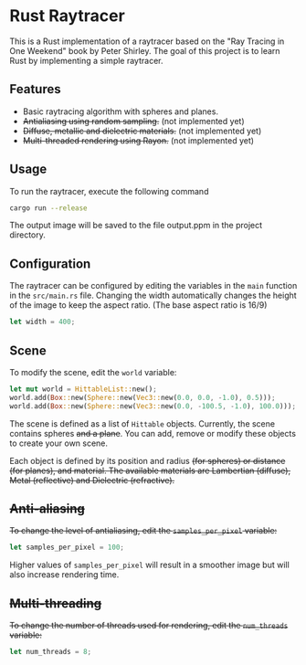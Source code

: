 # Rust Raytracer

This is a Rust implementation of a raytracer based on the "Ray Tracing in One Weekend" book by Peter Shirley. The goal of this project is to learn Rust by implementing a simple raytracer.

## Features

- Basic raytracing algorithm with spheres and planes.
- ~~Antialiasing using random sampling.~~ (not implemented yet)
- ~~Diffuse, metallic and dielectric materials.~~ (not implemented yet)
- ~~Multi-threaded rendering using Rayon.~~ (not implemented yet)

## Usage

To run the raytracer, execute the following command

```bash
cargo run --release
```

The output image will be saved to the file output.ppm in the project directory.

## Configuration

The raytracer can be configured by editing the variables in the `main` function in the `src/main.rs` file.
Changing the width automatically changes the height of the image to keep the aspect ratio. (The base aspect ratio is 16/9)

```rust
let width = 400;
```

## Scene

To modify the scene, edit the `world` variable:

```rust
let mut world = HittableList::new();
world.add(Box::new(Sphere::new(Vec3::new(0.0, 0.0, -1.0), 0.5)));
world.add(Box::new(Sphere::new(Vec3::new(0.0, -100.5, -1.0), 100.0)));
```

The scene is defined as a list of `Hittable` objects. Currently, the scene contains spheres ~~and a plane~~. You can add, remove or modify these objects to create your own scene.

Each object is defined by its position and radius ~~(for spheres) or distance (for planes), and material. The available materials are Lambertian (diffuse), Metal (reflective) and Dielectric (refractive).~~

## ~~Anti-aliasing~~

~~To change the level of antialiasing, edit the `samples_per_pixel` variable:~~

```rust
let samples_per_pixel = 100;
```

Higher values of `samples_per_pixel` will result in a smoother image but will also increase rendering time.

## ~~Multi-threading~~

~~To change the number of threads used for rendering, edit the `num_threads` variable:~~

```rust
let num_threads = 8;
```
